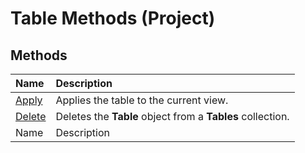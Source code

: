 
# Table Methods (Project)

## Methods



|**Name**|**Description**|
|:-----|:-----|
| [Apply](05452633-fb60-b8c1-ac75-83351682df99.md)|Applies the table to the current view.|
| [Delete](9a85b66b-5124-529c-84b6-306789cb6986.md)|Deletes the  **Table** object from a **Tables** collection.|
|Name|Description|
